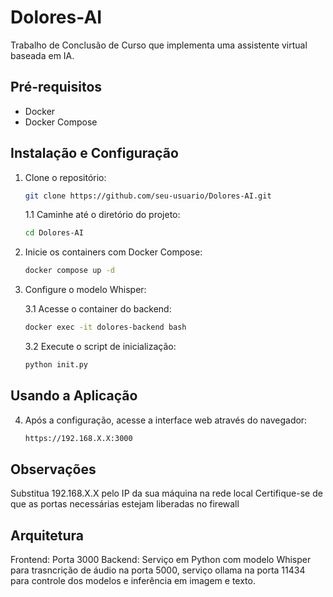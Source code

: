 # Dolores-AI

Trabalho de Conclusão de Curso que implementa uma assistente virtual baseada em IA.

## Pré-requisitos
- Docker
- Docker Compose

## Instalação e Configuração

1. Clone o repositório:
    ```bash
    git clone https://github.com/seu-usuario/Dolores-AI.git
    ```

    1.1 Caminhe até o diretório do projeto:
    ```bash
    cd Dolores-AI
    ```

2. Inicie os containers com Docker Compose:
    ```bash
    docker compose up -d
    ```

3. Configure o modelo Whisper:
    
   3.1 Acesse o container do backend:
    ```bash
    docker exec -it dolores-backend bash
    ```
    3.2 Execute o script de inicialização:
    ```bash
    python init.py
    ```
## Usando a Aplicação
4. Após a configuração, acesse a interface web através do navegador:
    ```bash
    https://192.168.X.X:3000

## Observações
Substitua 192.168.X.X pelo IP da sua máquina na rede local
Certifique-se de que as portas necessárias estejam liberadas no firewall
## Arquitetura
Frontend: Porta 3000
Backend: Serviço em Python com modelo Whisper para trasncrição de áudio na porta 5000, serviço ollama na porta 11434 para controle dos modelos e inferência em imagem e texto.

